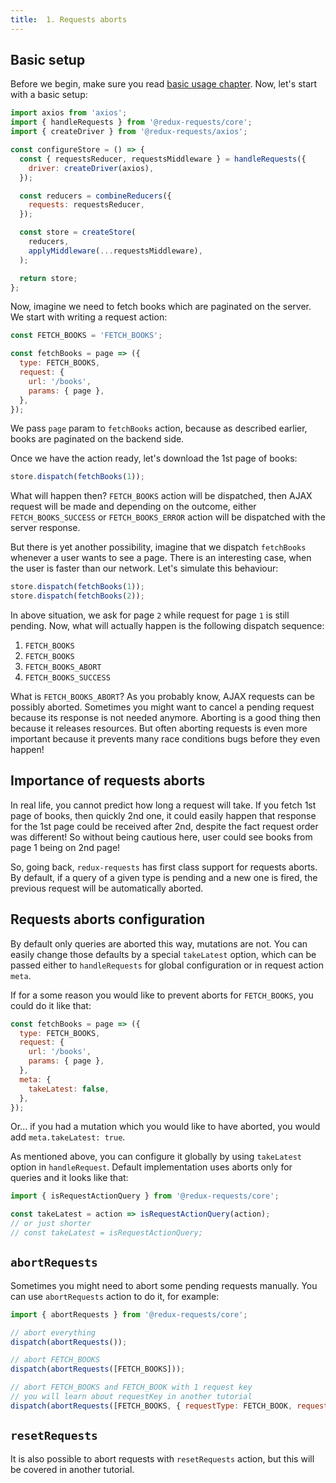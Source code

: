 ```yaml
---
title:  1. Requests aborts
---
```



## Basic setup

Before we begin, make sure you read [basic usage chapter](../introduction/basic-usage). Now, let's start with
a basic setup:
```js
import axios from 'axios';
import { handleRequests } from '@redux-requests/core';
import { createDriver } from '@redux-requests/axios';

const configureStore = () => {
  const { requestsReducer, requestsMiddleware } = handleRequests({
    driver: createDriver(axios),
  });

  const reducers = combineReducers({
    requests: requestsReducer,
  });

  const store = createStore(
    reducers,
    applyMiddleware(...requestsMiddleware),
  );

  return store;
};
```

Now, imagine we need to fetch books which are paginated on the server. We start
with writing a request action:
```js
const FETCH_BOOKS = 'FETCH_BOOKS';

const fetchBooks = page => ({
  type: FETCH_BOOKS,
  request: {
    url: '/books',
    params: { page },
  },
});
```

We pass `page` param to `fetchBooks` action, because as described earlier, books
are paginated on the backend side.

Once we have the action ready, let's download the 1st page of books:
```js
store.dispatch(fetchBooks(1));
```

What will happen then? `FETCH_BOOKS` action will be dispatched,
then AJAX request will be made and depending on the outcome, either `FETCH_BOOKS_SUCCESS`
or `FETCH_BOOKS_ERROR` action will be dispatched with the server response.

But there is yet another possibility, imagine that we dispatch `fetchBooks` whenever
a user wants to see a page. There is an interesting case, when the user is faster
than our network. Let's simulate this behaviour:
```js
store.dispatch(fetchBooks(1));
store.dispatch(fetchBooks(2));
```

In above situation, we ask for page `2` while request for page `1` is still pending.
Now, what will actually happen is the following dispatch sequence:

1. `FETCH_BOOKS`
1. `FETCH_BOOKS`
1. `FETCH_BOOKS_ABORT`
1. `FETCH_BOOKS_SUCCESS`

What is `FETCH_BOOKS_ABORT`? As you probably know, AJAX requests can be possibly aborted.
Sometimes you might want to cancel a pending request because its response is not needed anymore.
Aborting is a good thing then because it releases resources. But often aborting requests
is even more important because it prevents many race conditions bugs before they even happen!

## Importance of requests aborts

In real life, you cannot predict how long a request will take. If you fetch 1st page of
books, then quickly 2nd one, it could easily happen that response for the 1st page could
be received after 2nd, despite the fact request order was different! So without being cautious
here, user could see books from page 1 being on 2nd page!

So, going back, `redux-requests` has first class support for requests aborts. By default,
if a query of a given type is pending and a new one is fired, the previous request will be
automatically aborted.

##  Requests aborts configuration

By default only queries are aborted this way, mutations are not. You can easily change
those defaults by a special `takeLatest` option, which can be passed either to `handleRequests`
for global configuration or in request action `meta`.

If for a some reason you would like to prevent aborts for `FETCH_BOOKS`, you could
do it like that:
```js
const fetchBooks = page => ({
  type: FETCH_BOOKS,
  request: {
    url: '/books',
    params: { page },
  },
  meta: {
    takeLatest: false,
  },
});
```

Or... if you had a mutation which you would like to have aborted, you would add
`meta.takeLatest: true`.

As mentioned above, you can configure it globally by using `takeLatest` option
in `handleRequest`. Default implementation uses aborts only for
queries and it looks like that:
```js
import { isRequestActionQuery } from '@redux-requests/core';

const takeLatest = action => isRequestActionQuery(action);
// or just shorter
// const takeLatest = isRequestActionQuery;
```

## `abortRequests`

Sometimes you might need to abort some pending requests manually.
You can use `abortRequests` action to do it, for example:
```js
import { abortRequests } from '@redux-requests/core';

// abort everything
dispatch(abortRequests());

// abort FETCH_BOOKS
dispatch(abortRequests([FETCH_BOOKS]));

// abort FETCH_BOOKS and FETCH_BOOK with 1 request key
// you will learn about requestKey in another tutorial
dispatch(abortRequests([FETCH_BOOKS, { requestType: FETCH_BOOK, requestKey: '1' }]));
```

## `resetRequests`

It is also possible to abort requests with `resetRequests` action, but this will be covered
in another tutorial.
